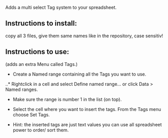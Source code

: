 Adds a multi select Tag system to your spreadsheet.

## Instructions to install:
copy all 3 files, give them same names like in the repository, case sensitiv! 



## Instructions to use:
(adds an extra Menu called Tags.)

* Create a Named range containing all the Tags you want to use.

..* Rightclick in a cell and select Define named range... or click Data > Named ranges.

* Make sure the range is number 1 in the list (on top).

* Select the cell where you want to insert the tags.
From the Tags menu choose Set Tags.

* Hint: the inserted tags are just text values you can use all spreadsheet power to order/ sort them.

